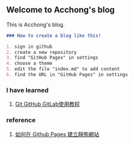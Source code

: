 ## Welcome to Acchong's blog

This is Acchong's blog.

```markdown
### How to create a blog like this!

1. sign in github
2. create a new repository
3. find "GitHub Pages" in settings
4. choose a theme
5. edit the file "index.md" to add content
6. find the URL in "GitHub Pages" in settings
```


### I have learned 
1. [Git GitHub GitLab使用教程](https://www.youtube.com/watch?v=usgghEA_BEk&list=PL5eFspCU9xDe4Gz0LotCdRg5V68AD3icH&index=1)


### reference

1. [如何在 Github Pages 建立靜態網站](https://www.youtube.com/watch?v=bU0f1IvUcZA)
